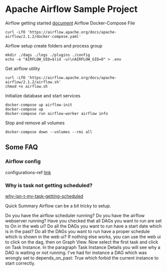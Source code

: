 # Apache Airflow Sample Project

Airflow getting started [document](https://airflow.apache.org/docs/apache-airflow/stable/start/docker.html)
Airflow Docker-Compose File

```
curl -LfO 'https://airflow.apache.org/docs/apache-airflow/2.1.2/docker-compose.yaml'
```

Airflow setup create folders and process group

```
mkdir ./dags ./logs ./plugins ./config
echo -e "AIRFLOW_UID=$(id -u)\nAIRFLOW_GID=0" > .env
```

Get airflow utility

```
curl -LfO 'https://airflow.apache.org/docs/apache-airflow/2.1.2/airflow.sh'
chmod +x airflow.sh
```

Initialize database and start services

```
docker-compose up airflow-init
docker-compose up
docker-compose run airflow-worker airflow info
```

Stop and remove all volumes

```
docker-compose down --volumes --rmi all
```

## Some FAQ

### Airflow config

configurations-ref [link](https://airflow.apache.org/docs/apache-airflow/stable/configurations-ref.html)

### Why is task not getting scheduled?

[why-isn-t-my-task-getting-scheduled](https://airflow.apache.org/docs/apache-airflow/stable/faq.html#why-isn-t-my-task-getting-scheduled)

Quick Summary Airflow can be a bit tricky to setup.

Do you have the airflow scheduler running? Do you have the airflow webserver running? Have you checked that all DAGs you
want to run are set to On in the web ui? Do all the DAGs you want to run have a start date which is in the past? Do all
the DAGs you want to run have a proper schedule which is shown in the web ui? If nothing else works, you can use the web
ui to click on the dag, then on Graph View. Now select the first task and click on Task Instance. In the paragraph Task
Instance Details you will see why a DAG is waiting or not running. I've had for instance a DAG which was wrongly set to
depends_on_past: True which forbid the current instance to start correctly.
